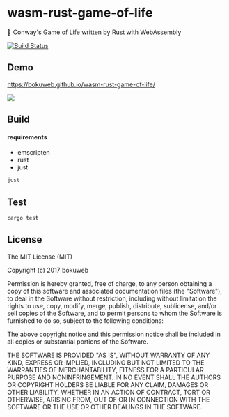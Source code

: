 # wasm-rust-game-of-life

👾 Conway's Game of Life written by Rust with WebAssembly

[![Build Status](https://travis-ci.org/bokuweb/wasm-rust-game-of-life.svg?branch=master)](https://travis-ci.org/bokuweb/wasm-rust-game-of-life)

## Demo

https://bokuweb.github.io/wasm-rust-game-of-life/

<img src="https://github.com/bokuweb/wasm-rust-game-of-life/blob/master/screenshot.gif?raw=true" />

## Build

#### requirements

- emscripten
- rust
- just

``` sh
just
```


## Test

``` sh
cargo test
```

## License

The MIT License (MIT)

Copyright (c) 2017 bokuweb

Permission is hereby granted, free of charge, to any person obtaining a copy of this software and associated documentation files (the "Software"), to deal in the Software without restriction, including without limitation the rights to use, copy, modify, merge, publish, distribute, sublicense, and/or sell copies of the Software, and to permit persons to whom the Software is furnished to do so, subject to the following conditions:

The above copyright notice and this permission notice shall be included in all copies or substantial portions of the Software.

THE SOFTWARE IS PROVIDED "AS IS", WITHOUT WARRANTY OF ANY KIND, EXPRESS OR IMPLIED, INCLUDING BUT NOT LIMITED TO THE WARRANTIES OF MERCHANTABILITY, FITNESS FOR A PARTICULAR PURPOSE AND NONINFRINGEMENT. IN NO EVENT SHALL THE AUTHORS OR COPYRIGHT HOLDERS BE LIABLE FOR ANY CLAIM, DAMAGES OR OTHER LIABILITY, WHETHER IN AN ACTION OF CONTRACT, TORT OR OTHERWISE, ARISING FROM, OUT OF OR IN CONNECTION WITH THE SOFTWARE OR THE USE OR OTHER DEALINGS IN THE SOFTWARE.



